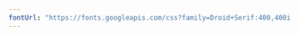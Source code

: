 ```yaml
---
fontUrl: "https://fonts.googleapis.com/css?family=Droid+Serif:400,400i|Open+Sans:300,400,700" 
---
```

